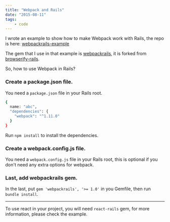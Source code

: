 ```yaml
---
title: "Webpack and Rails"
date: "2015-08-11"
tags:
    - code
---
```


I wrote an example to show how to make Webpack work with Rails, the repo is here:
[webpackrails-example](https://github.com/towry/webpackrails-example)

The gem that I use in that example is [webpackrails](http://github.com/towry/webpackrails),
it is forked from [browserify-rails](http://github.com/browserify-rails/browserify-rails).

So, how to use Webpack in Rails?

### Create a package.json file.

You need a `package.json` file in your Rails root.

```bash
{
  name: "abc",
  "dependencies": {
    "webpack": "^1.11.0"
  }
}
````

Run `npm install` to install the dependencies.

### Create a webpack.config.js file.

You need a `webpack.config.js` file in your Rails root, this is optional if
you don't need any extra options for webpack.

### Last, add webpackrails gem.

In the last, put `gem 'webpackrails', '>= 1.0'` in you Gemfile, then run `bundle install`.

---

To use react in your project, you will need `react-rails` gem, for more
information, please check the example.
